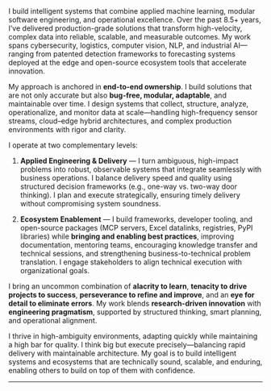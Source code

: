 <!-- 
**Personal Value Statement - Mohit Rajput**
-->
&nbsp;‎ &nbsp;

I build intelligent systems that combine applied machine learning, modular software engineering, and operational excellence. Over the past 8.5+ years, I’ve delivered production-grade solutions that transform high-velocity, complex data into reliable, scalable, and measurable outcomes. My work spans cybersecurity, logistics, computer vision, NLP, and industrial AI—ranging from patented detection frameworks to forecasting systems deployed at the edge and open-source ecosystem tools that accelerate innovation.

My approach is anchored in **end-to-end ownership**. I build solutions that are not only accurate but also **bug-free, modular, adaptable**, and maintainable over time. I design systems that collect, structure, analyze, operationalize, and monitor data at scale—handling high-frequency sensor streams, cloud–edge hybrid architectures, and complex production environments with rigor and clarity.

I operate at two complementary levels:

1. **Applied Engineering & Delivery** — I turn ambiguous, high-impact problems into robust, observable systems that integrate seamlessly with business operations. I balance delivery speed and quality using structured decision frameworks (e.g., one-way vs. two-way door thinking). I plan and execute strategically, ensuring timely delivery without compromising system soundness.

2. **Ecosystem Enablement** — I build frameworks, developer tooling, and open-source packages (MCP servers, Excel datalinks, registries, PyPI libraries) while **bringing and enabling best practices**, improving documentation, mentoring teams, encouraging knowledge transfer and technical sessions, and strengthening business-to-technical problem translation. I engage stakeholders to align technical execution with organizational goals.

I bring an uncommon combination of **alacrity to learn**, **tenacity to drive projects to success**, **perseverance to refine and improve**, and an **eye for detail to eliminate errors**. My work blends **research-driven innovation** with **engineering pragmatism**, supported by structured thinking, smart planning, and operational alignment.

I thrive in high-ambiguity environments, adapting quickly while maintaining a high bar for quality. I think big but execute precisely—balancing rapid delivery with maintainable architecture. My goal is to build intelligent systems and ecosystems that are technically sound, scalable, and enduring, enabling others to build on top of them with confidence.

---
